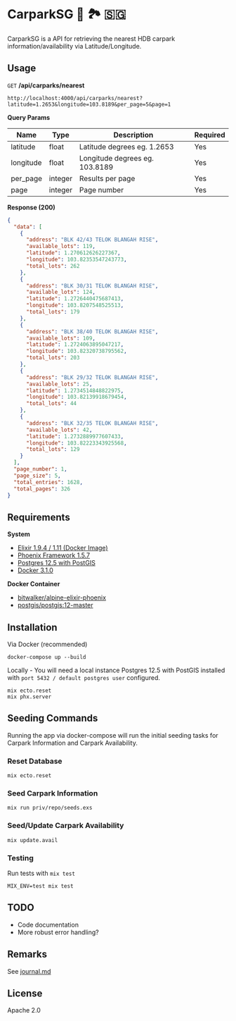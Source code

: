 # CarparkSG 🚗 🏞️ 🇸🇬

CarparkSG is a API for retrieving the nearest HDB carpark information/availability via Latitude/Longitude.

## Usage

`GET` **/api/carparks/nearest**

```
http://localhost:4000/api/carparks/nearest?latitude=1.2653&longitude=103.8189&per_page=5&page=1
```

**Query Params**

| Name      | Type    | Description                    | Required |
| --------- | ------- | ------------------------------ | -------- |
| latitude  | float   | Latitude degrees eg. 1.2653    | Yes      |
| longitude | float   | Longitude degrees eg. 103.8189 | Yes      |
| per_page  | integer | Results per page               | Yes      |
| page      | integer | Page number                    | Yes      |

**Response (200)**

```json
{
  "data": [
    {
      "address": "BLK 42/43 TELOK BLANGAH RISE",
      "available_lots": 119,
      "latitude": 1.270612626227367,
      "longitude": 103.82353547243773,
      "total_lots": 262
    },
    {
      "address": "BLK 30/31 TELOK BLANGAH RISE",
      "available_lots": 124,
      "latitude": 1.2726440475687413,
      "longitude": 103.8207548525513,
      "total_lots": 179
    },
    {
      "address": "BLK 38/40 TELOK BLANGAH RISE",
      "available_lots": 109,
      "latitude": 1.2724063895047217,
      "longitude": 103.82320738795562,
      "total_lots": 203
    },
    {
      "address": "BLK 29/32 TELOK BLANGAH RISE",
      "available_lots": 25,
      "latitude": 1.2734514848822975,
      "longitude": 103.82139918679454,
      "total_lots": 44
    },
    {
      "address": "BLK 32/35 TELOK BLANGAH RISE",
      "available_lots": 42,
      "latitude": 1.2732889977607433,
      "longitude": 103.82223343925568,
      "total_lots": 129
    }
  ],
  "page_number": 1,
  "page_size": 5,
  "total_entries": 1628,
  "total_pages": 326
}
```

## Requirements

**System**

- [Elixir 1.9.4 / 1.11 (Docker Image)](https://elixir-lang.org/install.html)
- [Phoenix Framework 1.5.7](https://hexdocs.pm/phoenix/installation.html#elixir-1-6-or-later)
- [Postgres 12.5 with PostGIS](https://postgis.net/install/)
- [Docker 3.1.0](https://www.docker.com/products/docker-desktop)

**Docker Container**

- [bitwalker/alpine-elixir-phoenix](https://hub.docker.com/r/bitwalker/alpine-elixir-phoenix)
- [postgis/postgis:12-master](https://hub.docker.com/r/postgis/postgis)

## Installation

Via Docker (recommended)

```
docker-compose up --build
```

Locally - You will need a local instance Postgres 12.5 with PostGIS installed with `port 5432 / default postgres user` configured.

```
mix ecto.reset
mix phx.server
```

## Seeding Commands

Running the app via docker-compose will run the initial seeding tasks for Carpark Information and Carpark Availability.

### Reset Database

```
mix ecto.reset
```

### Seed Carpark Information

```
mix run priv/repo/seeds.exs
```

### Seed/Update Carpark Availability

```
mix update.avail
```

### Testing

Run tests with `mix test`

```
MIX_ENV=test mix test
```

## TODO

- Code documentation
- More robust error handling?

## Remarks

See [journal.md](journal.md)

## License

Apache 2.0

